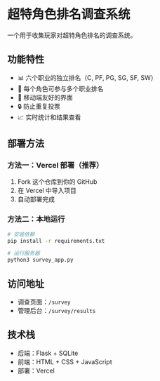 # 超特角色排名调查系统

一个用于收集玩家对超特角色排名的调查系统。

## 功能特性

- 📊 六个职业的独立排名（C, PF, PG, SG, SF, SW）
- 🎯 每个角色可参与多个职业排名
- 📱 移动端友好的界面
- 🔒 防止重复投票
- 📈 实时统计和结果查看

## 部署方法

### 方法一：Vercel 部署（推荐）

1. Fork 这个仓库到你的 GitHub
2. 在 Vercel 中导入项目
3. 自动部署完成

### 方法二：本地运行

```bash
# 安装依赖
pip install -r requirements.txt

# 运行服务器
python3 survey_app.py
```

## 访问地址

- 调查页面：`/survey`
- 管理后台：`/survey/results`

## 技术栈

- 后端：Flask + SQLite
- 前端：HTML + CSS + JavaScript
- 部署：Vercel
